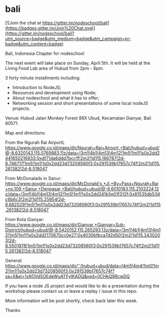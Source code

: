 # bali

[![Join the chat at https://gitter.im/nodeschool/bali](https://badges.gitter.im/Join%20Chat.svg)](https://gitter.im/nodeschool/bali?utm_source=badge&utm_medium=badge&utm_campaign=pr-badge&utm_content=badge)

Bali, Indonesia Chapter for nodeschool

The next event will take place on Sunday, April 5th. It will be held at the Living Food Lab area of Hubud from 2pm - 6pm.

3 forty minute installments including:
+ Introduction to NodeJS;
+ Resources and development using Node;
+ About nodeschool and what it has to offer;
+ Networking session and short presentations of some local nodeJS projects.

Venue:
Hubud
Jalan Monkey Forest 88X
Ubud, Kecamatan Gianyar, Bali 80571

Map and directions:

From the Ngurah Rai AirportL
https://www.google.co.id/maps/dir/Ngurah+Rai+Airport,+Bali/hubud+ubud/@-8.6320143,115.0769883,11z/data=!3m1!4b1!4m13!4m12!1m5!1m1!1s0x2dd2441650216933:0xdf71da6ddd7bcc1f!2m2!1d115.166787!2d-8.746717!1m5!1m1!1s0x2dd23d73208560f3:0x291539b17657c74f!2m2!1d115.261382!2d-8.518047

From McDonalads in Sanur:
https://www.google.co.id/maps/dir/McDonald's,+Jl.+By+Pass+Ngurah+Rai+no.109,+Sanur,+Denpasar,+Bali/hubud+ubud/@-8.6010183,115.2103224,12z/data=!3m1!4b1!4m13!4m12!1m5!1m1!1s0x2dd241b5e01f312f:0x81535db534c6b6c3!2m2!1d115.25954!2d-8.682529!1m5!1m1!1s0x2dd23d73208560f3:0x291539b17657c74f!2m2!1d115.261382!2d-8.518047

From Kota Gianyar:
https://www.google.co.id/maps/dir/Gianyar,+Gianyar+Sub-District/hubud+ubud/@-8.5420152,115.265293,13z/data=!3m1!4b1!4m13!4m12!1m5!1m1!1s0x2dd2170670cc0e27:0x4030bfbca7d2d50!2m2!1d115.3430203!2d-8.5501978!1m5!1m1!1s0x2dd23d73208560f3:0x291539b17657c74f!2m2!1d115.261382!2d-8.518047

General:
https://www.google.co.id/maps/dir/''/hubud+ubud/data=!4m5!4m4!1m0!1m2!1m1!1s0x2dd23d73208560f3:0x291539b17657c74f?sa=X&ei=1x8OVdSOEdeWuATFyIKADQ&ved=0CHkQ9RcwDQ

If you have a node JS project and would like to do a presentation during the workshop please contact us or leave a replay / issue in this repo.

More information will be post shortly, check back later this week.

Thanks
